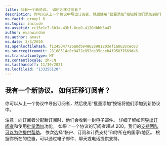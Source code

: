 ```yaml
---
title: 我有一个新协议。 如何迁移订阅者？
description: 你可以从上一个协议中导出订阅者，然后使用“批量添加”按钮将他们添加到新协议中。 注意：…
ms.faqid: group1_6
ms.topic: include
ms.assetid: cc15e1c7-6b3a-43bf-8ce0-4120dbbb5a47
author: evanwindom
ms.author: amast
ms.date: 3/3/2020
ms.openlocfilehash: f1245047726a8db948628981203ef1a8620cec83
ms.sourcegitcommit: 28168514c0c9472e852de35cceb4f95837669da6
ms.translationtype: HT
ms.contentlocale: zh-CN
ms.lasthandoff: 11/30/2021
ms.locfileid: "133255120"
---
```

## <a name="i-have-a-new-agreement--how-do-i-move-my-subscribers"></a>我有一个新协议。  如何迁移订阅者？

你可以从上一个协议中导出订阅者，然后使用“批量添加”按钮将他们添加到新协议中。

注意：向订阅者分配新订阅时，他们会收到一封电子邮件。 详细了解如何[导出订阅者](https://docs.microsoft.com/visualstudio/subscriptions/exporting-subscriptions)和使用[批量添加](https://docs.microsoft.com/visualstudio/subscriptions/assign-license#bulk-assignments)功能。 如果上一个协议的订阅者超过 200，我们的[支持团队可以为你提供帮助](https://visualstudio.microsoft.com/subscriptions/support/#talktous)。 依次选择“帐户、订阅和计费支持”和你所在的国家/地区。 根据你所在的位置，可以通过电子邮件、聊天或电话提供支持。
